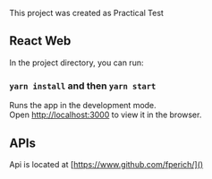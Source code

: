 This project was created as Practical Test

## React Web

In the project directory, you can run:

### `yarn install` and then `yarn start`

Runs the app in the development mode.<br>
Open [http://localhost:3000](http://localhost:3000) to view it in the browser.


## APIs

Api is located at [https://www.github.com/fperich/]()